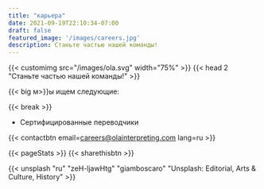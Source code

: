 ```yaml
---
title: "карьера"
date: 2021-09-19T22:10:34-07:00
draft: false
featured_image: '/images/careers.jpg'
description: Станьте частью нашей команды!
---
```


{{< customimg src="/images/ola.svg" width="75%" >}}
{{< head 2 "Станьте частью нашей команды!" >}}

{{< big м>}}ы ищем следующие:

{{< break >}}
- Сертифицированные переводчики

{{< contactbtn email=careers@olainterpreting.com lang=ru >}}

{{< pageStats >}}
{{< sharethisbtn >}}

{{< unsplash "ru" "zeH-ljawHtg" "giamboscaro" "Unsplash: Editorial, Arts & Culture, History" >}}
